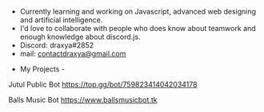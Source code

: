 + Currently learning and working on Javascript, advanced web designing and artificial intelligence.
+ I'd love to collaborate with people who does know about teamwork and enough knowledge about discord.js.
+ Discord: draxya#2852
+ mail: contactdraxya@gmail.com

- My Projects -

Jutul Public Bot
https://top.gg/bot/759823414042034178

Balls Music Bot
https://www.ballsmusicbot.tk
<!---
draxya/draxya is a ✨ special ✨ repository because its `README.md` (this file) appears on your GitHub profile.
You can click the Preview link to take a look at your changes.
--->
